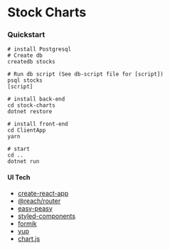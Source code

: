 # Stock Charts

### Quickstart

```
# install Postgresql
# Create db
createdb stocks

# Run db script (See db-script file for [script])
psql stocks
[script]

# install back-end
cd stock-charts
dotnet restore

# install front-end
cd ClientApp
yarn

# start
cd ..
dotnet run
```

#### UI Tech

* [create-react-app](https://github.com/facebook/create-react-app)
* [@reach/router](https://github.com/reach/router)
* [easy-peasy](https://github.com/ctrlplusb/easy-peasy)
* [styled-components](https://github.com/styled-components/styled-components)
* [formik](https://github.com/jaredpalmer/formik)
* [yup](https://github.com/jquense/yup)
* [chart.js](https://github.com/chartjs/chart.js)